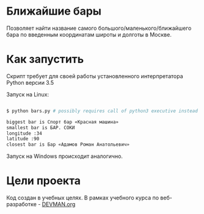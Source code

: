 # Ближайшие бары

Позволяет найти название самого большого/маленького/ближайшего бара по введенным координатам широты и долготы в Москве.


# Как запустить

Скрипт требует для своей работы установленного интерпретатора Python версии 3.5

Запуск на Linux:

```bash

$ python bars.py # possibly requires call of python3 executive instead of just python

biggest bar is Спорт бар «Красная машина»
smallest bar is БАР. СОКИ
longitude :34
latitude :90
closest bar is Бар «Адамов Роман Анатольевич»


```

Запуск на Windows происходит аналогично.

# Цели проекта

Код создан в учебных целях. В рамках учебного курса по веб-разработке - [DEVMAN.org](https://devman.org)
